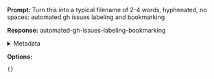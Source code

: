 **Prompt:**
Turn this into a typical filename of  2-4 words, hyphenated, no spaces: automated gh issues labeling and bookmarking

**Response:**
automated-gh-issues-labeling-bookmarking

<details><summary>Metadata</summary>

- Duration: 810 ms
- Datetime: 2024-01-08T21:24:13.295905
- Model: gpt-3.5-turbo-0613

</details>

**Options:**
```json
{}
```

